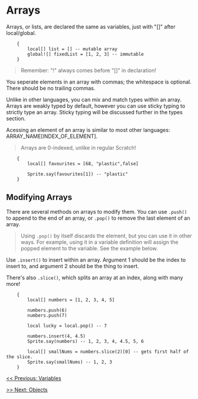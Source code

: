 # Arrays

Arrays, or lists, are declared the same as variables, just with "[]" after local/global.

```gum
    {
        local[] list = [] -- mutable array
        global![] fixedList = [1, 2, 3] -- immutable
    }
```

> Remember: "!" always comes before "[]" in declaration!

You seperate elements in an array with commas; the whitespace is optional. There should be no trailing commas.

Unlike in other languages, you can mix and match types within an array. Arrays are weakly typed by default, however you can use sticky typing to strictly type an array. Sticky typing will be discussed further in the types section.

Acessing an element of an array is similar to most other languages: ARRAY_NAME[INDEX_OF_ELEMENT].

> Arrays are 0-indexed, unlike in regular Scratch!

```gum
    {
        local[] favourites = [68, "plastic",false]

        Sprite.say(favourites[1]) -- "plastic"
    }
```

## Modifying Arrays

There are several methods on arrays to modify them.
You can use `.push()` to append to the end of an array, or `.pop()` to remove the last element of an array.

> Using `.pop()` by itself discards the element, but you can use it in other ways. For example, using it in a variable definition will assign the popped element to the variable. See the example below.

Use `.insert()` to insert within an array. Argument 1 should be the index to insert to, and argument 2 should be the thing to insert.

There's also `.slice()`, which splits an array at an index, along with many more!

```gum
    {
        local[] numbers = [1, 2, 3, 4, 5]

        numbers.push(6)
        numbers.push(7)

        local lucky = local.pop() -- 7

        numbers.insert(4, 4.5)
        Sprite.say(numbers) -- 1, 2, 3, 4, 4.5, 5, 6

        local[] smallNums = numbers.slice(2)[0] -- gets first half of the slice.
        Sprite.say(smallNums) -- 1, 2, 3
    }
```

[<< Previous: Variables](main/variables.md)

[>> Next: Objects](main/objects.md)